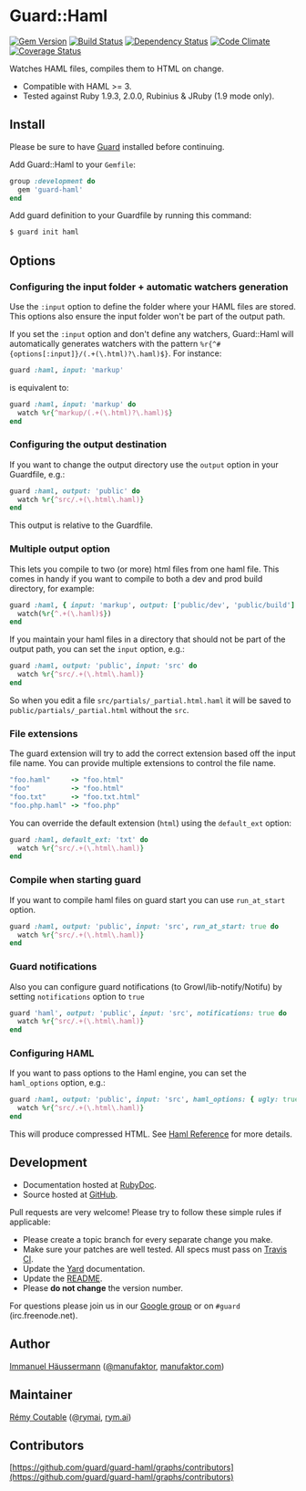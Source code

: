 # Guard::Haml

[![Gem Version](https://badge.fury.io/rb/guard-haml.png)](http://badge.fury.io/rb/guard-haml) [![Build Status](https://travis-ci.org/guard/guard-haml.png?branch=master)](https://travis-ci.org/guard/guard-haml) [![Dependency Status](https://gemnasium.com/guard/guard-haml.png)](https://gemnasium.com/guard/guard-haml) [![Code Climate](https://codeclimate.com/github/guard/guard-haml.png)](https://codeclimate.com/github/guard/guard-haml) [![Coverage Status](https://coveralls.io/repos/guard/guard-haml/badge.png?branch=master)](https://coveralls.io/r/guard/guard-haml)

Watches HAML files, compiles them to HTML on change.

* Compatible with HAML >= 3.
* Tested against Ruby 1.9.3, 2.0.0, Rubinius & JRuby (1.9 mode only).

## Install

Please be sure to have [Guard](https://github.com/guard/guard) installed before continuing.

Add Guard::Haml to your `Gemfile`:

```ruby
group :development do
  gem 'guard-haml'
end
```

Add guard definition to your Guardfile by running this command:

```bash
$ guard init haml
```

## Options

### Configuring the input folder + automatic watchers generation

Use the `:input` option to define the folder where your HAML files are stored.
This options also ensure the input folder won't be part of the output path.

If you set the `:input` option and don't define any watchers, Guard::Haml will
automatically generates watchers with the pattern
`%r{^#{options[:input]}/(.+(\.html)?\.haml)$}`. For instance:

```ruby
guard :haml, input: 'markup'
```

is equivalent to:

```ruby
guard :haml, input: 'markup' do
  watch %r{^markup/(.+(\.html)?\.haml)$}
end
```

### Configuring the output destination

If you want to change the output directory use the `output` option in your
Guardfile, e.g.:

```ruby
guard :haml, output: 'public' do
  watch %r{^src/.+(\.html\.haml)}
end
```

This output is relative to the Guardfile.

### Multiple output option

This lets you compile to two (or more) html files from one haml file. This comes in handy if you want to compile to both a dev and prod build directory, for example:

```ruby
guard :haml, { input: 'markup', output: ['public/dev', 'public/build'] } do
  watch(%r{^.+(\.haml)$})
end
```

If you maintain your haml files in a directory that should not be part of the output path, you can set the `input` option, e.g.:

```ruby
guard :haml, output: 'public', input: 'src' do
  watch %r{^src/.+(\.html\.haml)}
end
```
So when you edit a file `src/partials/_partial.html.haml`
it will be saved to `public/partials/_partial.html` without the `src`.

### File extensions

The guard extension will try to add the correct extension based off the input file name. You can provide multiple extensions to control the file name.

```ruby
"foo.haml"     -> "foo.html"
"foo"          -> "foo.html"
"foo.txt"      -> "foo.txt.html"
"foo.php.haml" -> "foo.php"
```

You can override the default extension (`html`) using the `default_ext` option:

```ruby
guard :haml, default_ext: 'txt' do
  watch %r{^src/.+(\.html\.haml)}
end
```

### Compile when starting guard

If you want to compile haml files on guard start you can use `run_at_start` option.

```ruby
guard :haml, output: 'public', input: 'src', run_at_start: true do
  watch %r{^src/.+(\.html\.haml)}
end
```

### Guard notifications

Also you can configure guard notifications (to Growl/lib-notify/Notifu) by setting `notifications` option to `true`

```ruby
guard 'haml', output: 'public', input: 'src', notifications: true do
  watch %r{^src/.+(\.html\.haml)}
end
```

### Configuring HAML

If you want to pass options to the Haml engine, you can set the `haml_options` option, e.g.:

```ruby
guard :haml, output: 'public', input: 'src', haml_options: { ugly: true } do
  watch %r{^src/.+(\.html\.haml)}
end
```

This will produce compressed HTML. See [Haml Reference](http://haml.info/docs/yardoc/file.HAML_REFERENCE.html#options) for more details.

## Development

* Documentation hosted at [RubyDoc](http://rubydoc.info/gems/guard-haml/frames).
* Source hosted at [GitHub](https://github.com/guard/guard-haml).

Pull requests are very welcome! Please try to follow these simple rules if applicable:

* Please create a topic branch for every separate change you make.
* Make sure your patches are well tested. All specs must pass on [Travis CI](https://travis-ci.org/guard/guard-haml).
* Update the [Yard](http://yardoc.org/) documentation.
* Update the [README](https://github.com/guard/guard-haml/blob/master/README.md).
* Please **do not change** the version number.

For questions please join us in our [Google group](http://groups.google.com/group/guard-dev) or on
`#guard` (irc.freenode.net).

## Author

[Immanuel Häussermann](https://github.com/manufaktor) ([@manufaktor](http://twitter.com/manufaktor), [manufaktor.com](http://manufaktor.com))

## Maintainer

[Rémy Coutable](https://github.com/rymai) ([@rymai](http://twitter.com/rymai), [rym.ai](http://rym.ai))

## Contributors

[https://github.com/guard/guard-haml/graphs/contributors](https://github.com/guard/guard-haml/graphs/contributors)
